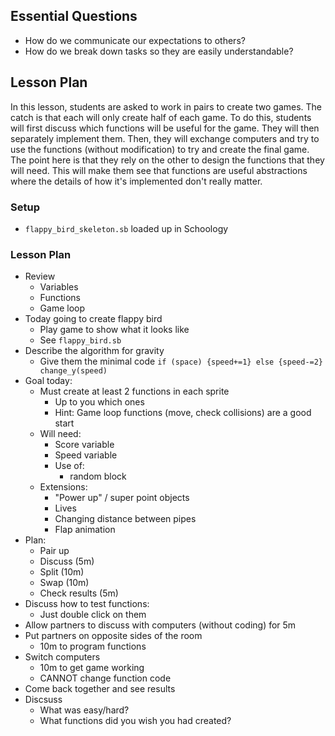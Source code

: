 ## Essential Questions

- How do we communicate our expectations to others?
- How do we break down tasks so they are easily understandable?

## Lesson Plan

In this lesson, students are asked to work in pairs to create two games. The
catch is that each will only create half of each game. To do this, students
will first discuss which functions will be useful for the game. They will then
separately implement them. Then, they will exchange computers and try to use
the functions (without modification) to try and create the final game. The
point here is that they rely on the other to design the functions that they
will need. This will make them see that functions are useful abstractions
where the details of how it's implemented don't really matter.

### Setup

- `flappy_bird_skeleton.sb` loaded up in Schoology

### Lesson Plan

- Review
    - Variables
    - Functions
    - Game loop
- Today going to create flappy bird
    - Play game to show what it looks like
    - See `flappy_bird.sb`
- Describe the algorithm for gravity
    - Give them the minimal code `if (space) {speed+=1} else {speed-=2} change_y(speed)`
- Goal today:
    - Must create at least 2 functions in each sprite
        - Up to you which ones
        - Hint: Game loop functions (move, check collisions) are a good start
    - Will need:
        - Score variable
        - Speed variable
        - Use of:
            - random block
    - Extensions:
        - "Power up" / super point objects
        - Lives
        - Changing distance between pipes
        - Flap animation
- Plan:
    - Pair up
    - Discuss (5m)
    - Split (10m)
    - Swap (10m)
    - Check results (5m)
- Discuss how to test functions:
    - Just double click on them
- Allow partners to discuss with computers (without coding) for 5m
- Put partners on opposite sides of the room
    - 10m to program functions
- Switch computers
    - 10m to get game working
    - CANNOT change function code
- Come back together and see results
- Discsuss
    - What was easy/hard?
    - What functions did you wish you had created?
